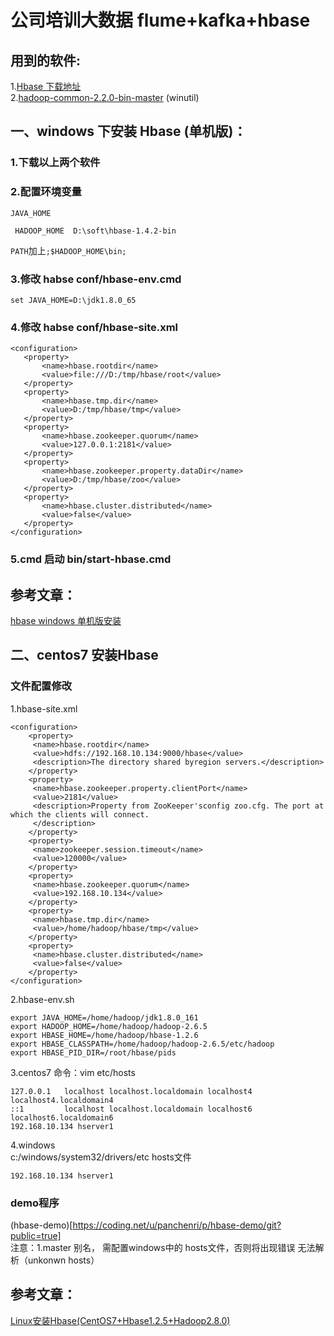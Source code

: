 # 公司培训大数据 flume+kafka+hbase   

## 用到的软件:
1.[Hbase 下载地址](http://archive.apache.org/dist/hbase/)  
2.[hadoop-common-2.2.0-bin-master](https://coding.net/u/panchenri/p/dubbo-soft/git?public=true) (winutil)  

## 一、windows 下安装 Hbase (单机版)：
### 1.下载以上两个软件   

### 2.配置环境变量  
 ``` JAVA_HOME  ```  
 
 ``` HADOOP_HOME  D:\soft\hbase-1.4.2-bin```  
 
 ``` PATH ```加上``` ;$HADOOP_HOME\bin;  ```

### 3.修改  habse conf/hbase-env.cmd  
   ```set JAVA_HOME=D:\jdk1.8.0_65  ```
   
### 4.修改 habse conf/hbase-site.xml    
    
 ```   
<configuration>
	<property>  
        <name>hbase.rootdir</name>  
        <value>file:///D:/tmp/hbase/root</value>  
    </property>  
    <property>  
        <name>hbase.tmp.dir</name>  
        <value>D:/tmp/hbase/tmp</value>  
    </property>  
    <property>  
        <name>hbase.zookeeper.quorum</name>  
        <value>127.0.0.1:2181</value>  
    </property>  
    <property>  
        <name>hbase.zookeeper.property.dataDir</name>  
        <value>D:/tmp/hbase/zoo</value>  
    </property>  
    <property>  
        <name>hbase.cluster.distributed</name>  
        <value>false</value>  
    </property>  
</configuration>
```

### 5.cmd 启动 bin/start-hbase.cmd

## 参考文章：  

[hbase windows 单机版安装](https://blog.csdn.net/qq_16829555/article/details/50514650)    




## 二、centos7 安装Hbase  

### 文件配置修改

1.hbase-site.xml
````
<configuration>
	<property>  
	 <name>hbase.rootdir</name>  
	 <value>hdfs://192.168.10.134:9000/hbase</value>  
	 <description>The directory shared byregion servers.</description>  
	</property>  
	<property>  
	 <name>hbase.zookeeper.property.clientPort</name>  
	 <value>2181</value>  
	 <description>Property from ZooKeeper'sconfig zoo.cfg. The port at which the clients will connect.  
	 </description>  
	</property>  
	<property>  
	 <name>zookeeper.session.timeout</name>  
	 <value>120000</value>  
	</property>  
	<property>  
	 <name>hbase.zookeeper.quorum</name>  
	 <value>192.168.10.134</value>  
	</property>  
	<property>  
	 <name>hbase.tmp.dir</name>  
	 <value>/home/hadoop/hbase/tmp</value>  
	</property>  
	<property>  
	 <name>hbase.cluster.distributed</name>  
	 <value>false</value>  
	</property>  
</configuration>
````  

2.hbase-env.sh   
`````
export JAVA_HOME=/home/hadoop/jdk1.8.0_161
export HADOOP_HOME=/home/hadoop/hadoop-2.6.5
export HBASE_HOME=/home/hadoop/hbase-1.2.6  
export HBASE_CLASSPATH=/home/hadoop/hadoop-2.6.5/etc/hadoop  
export HBASE_PID_DIR=/root/hbase/pids
`````

3.centos7 
命令：vim etc/hosts  
`````
127.0.0.1   localhost localhost.localdomain localhost4 localhost4.localdomain4
::1         localhost localhost.localdomain localhost6 localhost6.localdomain6
192.168.10.134 hserver1
`````

4.windows   
c:/windows/system32/drivers/etc  hosts文件
````
192.168.10.134 hserver1
````
### demo程序
 (hbase-demo)[https://coding.net/u/panchenri/p/hbase-demo/git?public=true]  
 注意：1.master 别名， 需配置windows中的 hosts文件，否则将出现错误 无法解析（unkonwn hosts）  
 
## 参考文章：
[Linux安装Hbase(CentOS7+Hbase1.2.5+Hadoop2.8.0)](https://blog.csdn.net/pucao_cug/article/details/72229223)



